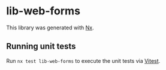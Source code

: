 # lib-web-forms

This library was generated with [Nx](https://nx.dev).

## Running unit tests

Run `nx test lib-web-forms` to execute the unit tests via [Vitest](https://vitest.dev/).
